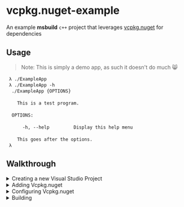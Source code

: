 ﻿# vcpkg.nuget-example

An example __msbuild__ `c++` project that leverages [vcpkg.nuget](https://github.com/bengreenier/vcpkg.nuget) for dependencies

## Usage

> Note: This is simply a demo app, as such it doesn't do much :smile_cat:

```
 λ ./ExampleApp
 λ ./ExampleApp -h
  ./ExampleApp {OPTIONS}

    This is a test program. 

  OPTIONS:

      -h, --help         Display this help menu 

    This goes after the options. 
 λ 
```

## Walkthrough

<details>
<summary>Creating a new Visual Studio Project</summary>

Create a new project following [these instructions](https://docs.microsoft.com/en-us/cpp/windows/walkthrough-creating-a-standard-cpp-program-cpp?view=vs-2017).

</details>

<details>
<summary>Adding Vcpkg.nuget</summary>

+ Open the "Manage Nuget Packages..." pane

![manage nuget packages pane](.github/walkthrough-manage-nuget.png)

+ In the "Browse" tab, search for "Vcpkg.Nuget"

![search for nuget](.github/search-for-nuget.png)

+ In the Description area, click "Install" to install the package :tada:

</details>

<details>
<summary>Configuring Vcpkg.nuget</summary>

+ Unload your project

![unload project](.github/unload-project.png)

+ Edit your project

![edit project](.github/edit-project.png)

+ Append an `ItemGroup` with `VcpkgPackage` entries (one for each port)

![add project packages](.github/project-package-items.png)

+ Reload your project

![reload project](.github/reload-project.png)

</details>

<details>
<summary>Building</summary>

Build your project as normal - you'll notice Build Output for vcpkg is now in place:

```
1>------ Build started: Project: ExampleApp, Configuration: Release Win32 ------
1>Running vcpkg...
1>The following packages will be built and installed:
1>    args[core]:x86-windows
1>Starting package 1/1: args:x86-windows
1>Building package args[core]:x86-windows...
1>-- Using cached C:/Users/begreen/git/vcpkg.nuget-example/packages/Vcpkg.Nuget.1.4.0/vcpkg_bin/downloads/Taywee-args-3de44ec671db452cc0c4ef86399b108939768abb.tar.gz
1>-- Extracting source C:/Users/begreen/git/vcpkg.nuget-example/packages/Vcpkg.Nuget.1.4.0/vcpkg_bin/downloads/Taywee-args-3de44ec671db452cc0c4ef86399b108939768abb.tar.gz
1>-- Using source at C:/Users/begreen/git/vcpkg.nuget-example/packages/Vcpkg.Nuget.1.4.0/vcpkg_bin/buildtrees/args/src/8939768abb-c475611d5d
1>-- Configuring x86-windows
1>-- Up-to-date: C:/Users/begreen/git/vcpkg.nuget-example/packages/Vcpkg.Nuget.1.4.0/vcpkg_bin/packages/args_x86-windows/include
1>-- Installing: C:/Users/begreen/git/vcpkg.nuget-example/packages/Vcpkg.Nuget.1.4.0/vcpkg_bin/packages/args_x86-windows/include/args.hxx
1>-- Installing: C:/Users/begreen/git/vcpkg.nuget-example/packages/Vcpkg.Nuget.1.4.0/vcpkg_bin/packages/args_x86-windows/include/examples
1>-- Installing: C:/Users/begreen/git/vcpkg.nuget-example/packages/Vcpkg.Nuget.1.4.0/vcpkg_bin/packages/args_x86-windows/include/test
1>-- Performing post-build validation
1>-- Performing post-build validation done
1>Building package args[core]:x86-windows... done
1>Installing package args[core]:x86-windows...
1>Installing package args[core]:x86-windows... done
1>Elapsed time for package args:x86-windows: 9.462 s
1>
1>Total elapsed time: 9.462 s
1>
1>ExampleApp.cpp
1>Generating code
1>All 1789 functions were compiled because no usable IPDB/IOBJ from previous compilation was found.
1>Finished generating code
1>ExampleApp.vcxproj -> C:\Users\begreen\git\vcpkg.nuget-example\Release\ExampleApp.exe
========== Build: 1 succeeded, 0 failed, 0 up-to-date, 0 skipped ==========
```
</details>